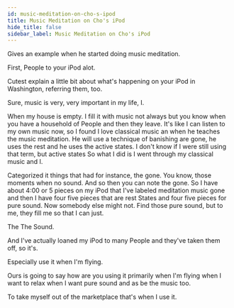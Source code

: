 ```yaml
---
id: music-meditation-on-cho-s-ipod
title: Music Meditation on Cho's iPod
hide_title: false
sidebar_label: Music Meditation on Cho's iPod
---
```

Gives an example when he started doing music meditation.



First, People to your iPod alot.

Cutest explain a little bit about what's happening on your iPod in Washington, referring them, too.



Sure, music is very, very important in my life, I.

When my house is empty. I fill it with music not always but you know when you have a household of People and then they leave. It's like I can listen to my own music now, so I found I love classical music an when he teaches the music meditation. He will use a technique of banishing are gone, he uses the rest and he uses the active states. I don't know if I were still using that term, but active states So what I did is I went through my classical music and I.

Categorized it things that had for instance, the gone. You know, those moments when no sound. And so then you can note the gone. So I have about 4:00 or 5 pieces on my iPod that I've labeled meditation music gone and then I have four five pieces that are rest States and four five pieces for pure sound. Now somebody else might not. Find those pure sound, but to me, they fill me so that I can just.

The The Sound.

And I've actually loaned my iPod to many People and they've taken them off, so it's.

Especially use it when I'm flying.

Ours is going to say how are you using it primarily when I'm flying when I want to relax when I want pure sound and as be the music too.

To take myself out of the marketplace that's when I use it.

